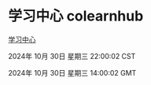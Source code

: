 # 学习中心 colearnhub
[学习中心](http://219.139.197.74:56308/colearnhub/)

2024年 10月 30日 星期三 22:00:02 CST

2024年 10月 30日 星期三 14:00:02 GMT
